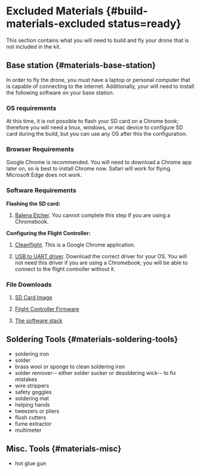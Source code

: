 # Excluded Materials {#build-materials-excluded status=ready}

This section contains what you will need to build and fly your drone that is not included in the kit.

## Base station {#materials-base-station}

In order to fly the drone, you must have a laptop or personal computer that is capable of connecting to the internet. Additionally, your will need to install the following software on your base station.

### OS requirements

At this time, it is not possible to flash your SD card on a Chrome book; therefore you will need a linux, windows, or mac device to configure SD card during the build, but you can use any OS after this the configuration.

### Browser Requirements

Google Chrome is recommended. You will need to download a Chrome app later on, so is best to install Chrome now. Safari will work for flying. Microsoft Edge does not work.

### Software Requirements

**Flashing the SD card:**

1. [Balena Etcher](https://www.balena.io/etcher/). You cannot complete this step if you are using a Chromebook.

**Configuring the Flight Controller:**

1. [Cleanflight](http://cleanflight.com/). This is a Google Chrome application.

1. [USB to UART driver](https://www.silabs.com/products/development-tools/software/usb-to-uart-bridge-vcp-drivers). Download the correct driver for your OS. You will not need this driver if you are using a Chromebook; you will be able to connect to the flight controller without it.


### File Downloads

1. [SD Card Image](https://duckietown-public-storage.s3.amazonaws.com/brown/disk_image/drone-7_27_20.zip)

1. [Flight Controller Firmware](https://duckietown-public-storage.s3.amazonaws.com/brown/firmware/spracing_f3-7_27_20.hex)

1. [The software stack](https://github.com/h2r/pidrone_pkg)

## Soldering Tools {#materials-soldering-tools}

- soldering iron
- solder
- brass wool or sponge to clean soldering iron
- solder remover-- either solder sucker or desoldering wick-- to fix mistakes
- wire strippers
- safety goggles
- soldering mat
- helping hands
- tweezers or pliers
- flush cutters
- fume extractor
- multimeter

## Misc. Tools {#materials-misc}

- hot glue gun

